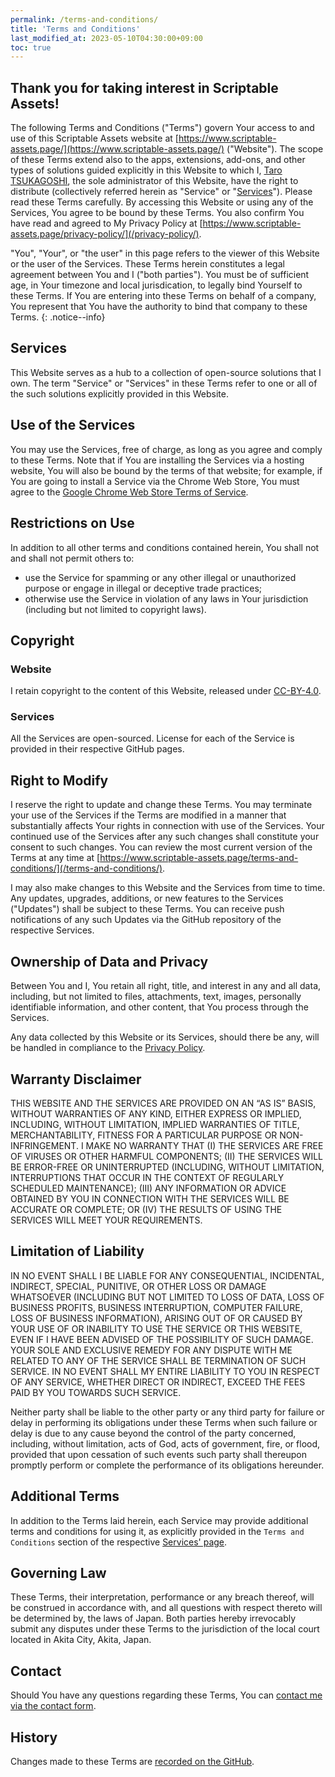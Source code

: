 ```yaml
---
permalink: /terms-and-conditions/
title: 'Terms and Conditions'
last_modified_at: 2023-05-10T04:30:00+09:00
toc: true
---
```


## Thank you for taking interest in Scriptable Assets!

The following Terms and Conditions ("Terms") govern Your access to and use of this Scriptable Assets website at [https://www.scriptable-assets.page/](https://www.scriptable-assets.page/) ("Website"). The scope of these Terms extend also to the apps, extensions, add-ons, and other types of solutions guided explicitly in this Website to which I, [Taro TSUKAGOSHI](https://github.com/ttsukagoshi), the sole administrator of this Website, have the right to distribute (collectively referred herein as "Service" or "[Services](#services)"). Please read these Terms carefully. By accessing this Website or using any of the Services, You agree to be bound by these Terms. You also confirm You have read and agreed to My Privacy Policy at [https://www.scriptable-assets.page/privacy-policy/](/privacy-policy/).

"You", "Your", or "the user" in this page refers to the viewer of this Website or the user of the Services. These Terms herein constitutes a legal agreement between You and I ("both parties"). You must be of sufficient age, in Your timezone and local jurisdication, to legally bind Yourself to these Terms. If You are entering into these Terms on behalf of a company, You represent that You have the authority to bind that company to these Terms.
{: .notice--info}

## Services

This Website serves as a hub to a collection of open-source solutions that I own. The term "Service" or "Services" in these Terms refer to one or all of the such solutions explicitly provided in this Website.

## Use of the Services

You may use the Services, free of charge, as long as you agree and comply to these Terms. Note that if You are installing the Services via a hosting website, You will also be bound by the terms of that website; for example, if You are going to install a Service via the Chrome Web Store, You must agree to the [Google Chrome Web Store Terms of Service](https://ssl.gstatic.com/chrome/webstore/intl/en/gallery_tos.html).

## Restrictions on Use

In addition to all other terms and conditions contained herein, You shall not and shall not permit others to:

- use the Service for spamming or any other illegal or unauthorized purpose or engage in illegal or deceptive trade practices;
- otherwise use the Service in violation of any laws in Your jurisdiction (including but not limited to copyright laws).

## Copyright

### Website

I retain copyright to the content of this Website, released under [CC-BY-4.0](https://creativecommons.org/licenses/by/4.0/).

### Services

All the Services are open-sourced. License for each of the Service is provided in their respective GitHub pages.

## Right to Modify

I reserve the right to update and change these Terms. You may terminate your use of the Services if the Terms are modified in a manner that substantially affects Your rights in connection with use of the Services. Your continued use of the Services after any such changes shall constitute your consent to such changes. You can review the most current version of the Terms at any time at [https://www.scriptable-assets.page/terms-and-conditions/](/terms-and-conditions/).

I may also make changes to this Website and the Services from time to time. Any updates, upgrades, additions, or new features to the Services ("Updates") shall be subject to these Terms. You can receive push notifications of any such Updates via the GitHub repository of the respective Services.

## Ownership of Data and Privacy

Between You and I, You retain all right, title, and interest in any and all data, including, but not limited to files, attachments, text, images, personally identifiable information, and other content, that You process through the Services.

Any data collected by this Website or its Services, should there be any, will be handled in compliance to the [Privacy Policy](/privacy-policy/).

## Warranty Disclaimer

THIS WEBSITE AND THE SERVICES ARE PROVIDED ON AN “AS IS” BASIS, WITHOUT WARRANTIES OF ANY KIND, EITHER EXPRESS OR IMPLIED, INCLUDING, WITHOUT LIMITATION, IMPLIED WARRANTIES OF TITLE, MERCHANTABILITY, FITNESS FOR A PARTICULAR PURPOSE OR NON-INFRINGEMENT. I MAKE NO WARRANTY THAT (I) THE SERVICES ARE FREE OF VIRUSES OR OTHER HARMFUL COMPONENTS; (II) THE SERVICES WILL BE ERROR-FREE OR UNINTERRUPTED (INCLUDING, WITHOUT LIMITATION, INTERRUPTIONS THAT OCCUR IN THE CONTEXT OF REGULARLY SCHEDULED MAINTENANCE); (III) ANY INFORMATION OR ADVICE OBTAINED BY YOU IN CONNECTION WITH THE SERVICES WILL BE ACCURATE OR COMPLETE; OR (IV) THE RESULTS OF USING THE SERVICES WILL MEET YOUR REQUIREMENTS.

## Limitation of Liability

IN NO EVENT SHALL I BE LIABLE FOR ANY CONSEQUENTIAL, INCIDENTAL, INDIRECT, SPECIAL, PUNITIVE, OR OTHER LOSS OR DAMAGE WHATSOEVER (INCLUDING BUT NOT LIMITED TO LOSS OF DATA, LOSS OF BUSINESS PROFITS, BUSINESS INTERRUPTION, COMPUTER FAILURE, LOSS OF BUSINESS INFORMATION), ARISING OUT OF OR CAUSED BY YOUR USE OF OR INABILITY TO USE THE SERVICE OR THIS WEBSITE, EVEN IF I HAVE BEEN ADVISED OF THE POSSIBILITY OF SUCH DAMAGE. YOUR SOLE AND EXCLUSIVE REMEDY FOR ANY DISPUTE WITH ME RELATED TO ANY OF THE SERVICE SHALL BE TERMINATION OF SUCH SERVICE. IN NO EVENT SHALL MY ENTIRE LIABILITY TO YOU IN RESPECT OF ANY SERVICE, WHETHER DIRECT OR INDIRECT, EXCEED THE FEES PAID BY YOU TOWARDS SUCH SERVICE.

Neither party shall be liable to the other party or any third party for failure or delay in performing its obligations under these Terms when such failure or delay is due to any cause beyond the control of the party concerned, including, without limitation, acts of God, acts of government, fire, or flood, provided that upon cessation of such events such party shall thereupon promptly perform or complete the performance of its obligations hereunder.

## Additional Terms

In addition to the Terms laid herein, each Service may provide additional terms and conditions for using it, as explicitly provided in the `Terms and Conditions` section of the respective [Services' page](#services).

## Governing Law

These Terms, their interpretation, performance or any breach thereof, will be construed in accordance with, and all questions with respect thereto will be determined by, the laws of Japan. Both parties hereby irrevocably submit any disputes under these Terms to the jurisdiction of the local court located in Akita City, Akita, Japan.

## Contact

Should You have any questions regarding these Terms, You can [contact me via the contact form](/contact/).

## History

Changes made to these Terms are [recorded on the GitHub](https://github.com/ttsukagoshi/ttsukagoshi.github.io/commits/release/docs/_pages/91_terms-and-conditions.md).
